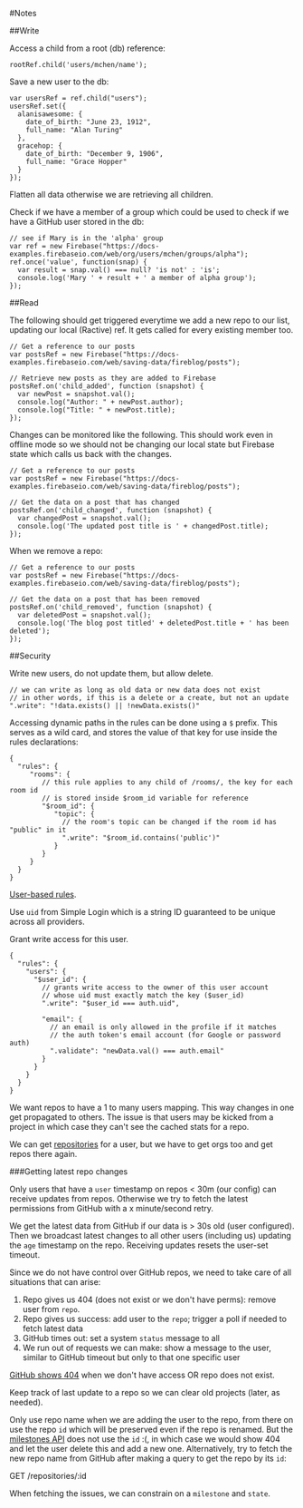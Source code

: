 #Notes

##Write

Access a child from a root (db) reference:

    rootRef.child('users/mchen/name');

Save a new user to the db:

    var usersRef = ref.child("users");
    usersRef.set({
      alanisawesome: {
        date_of_birth: "June 23, 1912",
        full_name: "Alan Turing"
      },
      gracehop: {
        date_of_birth: "December 9, 1906",
        full_name: "Grace Hopper"
      }
    });

Flatten all data otherwise we are retrieving all children.

Check if we have a member of a group which could be used to check if we have a GitHub user stored in the db:

    // see if Mary is in the 'alpha' group
    var ref = new Firebase("https://docs-examples.firebaseio.com/web/org/users/mchen/groups/alpha");
    ref.once('value', function(snap) {
      var result = snap.val() === null? 'is not' : 'is';
      console.log('Mary ' + result + ' a member of alpha group');
    });

##Read

The following should get triggered everytime we add a new repo to our list, updating our local (Ractive) ref. It gets called for every existing member too.

    // Get a reference to our posts
    var postsRef = new Firebase("https://docs-examples.firebaseio.com/web/saving-data/fireblog/posts");

    // Retrieve new posts as they are added to Firebase
    postsRef.on('child_added', function (snapshot) {
      var newPost = snapshot.val();
      console.log("Author: " + newPost.author);
      console.log("Title: " + newPost.title);
    });

Changes can be monitored like the following. This should work even in offline mode so we should not be changing our local state but Firebase state which calls us back with the changes.

    // Get a reference to our posts
    var postsRef = new Firebase("https://docs-examples.firebaseio.com/web/saving-data/fireblog/posts");

    // Get the data on a post that has changed
    postsRef.on('child_changed', function (snapshot) {
      var changedPost = snapshot.val();
      console.log('The updated post title is ' + changedPost.title);
    });

When we remove a repo:

    // Get a reference to our posts
    var postsRef = new Firebase("https://docs-examples.firebaseio.com/web/saving-data/fireblog/posts");

    // Get the data on a post that has been removed
    postsRef.on('child_removed', function (snapshot) {
      var deletedPost = snapshot.val();
      console.log('The blog post titled' + deletedPost.title + ' has been deleted');
    });

##Security

Write new users, do not update them, but allow delete.

    // we can write as long as old data or new data does not exist
    // in other words, if this is a delete or a create, but not an update
    ".write": "!data.exists() || !newData.exists()"

Accessing dynamic paths in the rules can be done using a `$` prefix. This serves as a wild card, and stores the value of that key for use inside the rules declarations:

    {
      "rules": {
         "rooms": {
            // this rule applies to any child of /rooms/, the key for each room id
            // is stored inside $room_id variable for reference
            "$room_id": {
               "topic": {
                 // the room's topic can be changed if the room id has "public" in it
                 ".write": "$room_id.contains('public')"
               }
            }
         }
      }
    }

[User-based rules](https://www.firebase.com/docs/web/guide/user-security.html).

Use `uid` from Simple Login which is a string ID guaranteed to be unique across all providers.

Grant write access for this user.

    {
      "rules": {
        "users": {
          "$user_id": {
            // grants write access to the owner of this user account
            // whose uid must exactly match the key ($user_id)
            ".write": "$user_id === auth.uid",
    
            "email": {
              // an email is only allowed in the profile if it matches
              // the auth token's email account (for Google or password auth)
              ".validate": "newData.val() === auth.email"
            }
          }
        }
      }
    }

We want repos to have a 1 to many users mapping. This way changes in one get propagated to others. The issue is that users may be kicked from a project in which case they can't see the cached stats for a repo.

We can get [repositories](https://developer.github.com/v3/repos/) for a user, but we have to get orgs too and get repos there again.

###Getting latest repo changes

Only users that have a `user` timestamp on repos < 30m (our config) can receive updates from repos. Otherwise we try to fetch the latest permissions from GitHub with a x minute/second retry.

We get the latest data from GitHub if our data is > 30s old (user configured). Then we broadcast latest changes to all other users (including us) updating the `age` timestamp on the repo. Receiving updates resets the user-set timeout.

Since we do not have control over GitHub repos, we need to take care of all situations that can arise:

1. Repo gives us 404 (does not exist or we don't have perms): remove user from `repo`.
1. Repo gives us success: add user to the `repo`; trigger a poll if needed to fetch latest data
1. GitHub times out: set a system `status` message to all
1. We run out of requests we can make: show a message to the user, similar to GitHub timeout but only to that one specific user

[GitHub shows 404](https://developer.github.com/v3/troubleshooting/#why-am-i-getting-a-404-error-on-a-repository-that-exists) when we don't have access OR repo does not exist.

Keep track of last update to a repo so we can clear old projects (later, as needed).

Only use repo name when we are adding the user to the repo, from there on use the repo `id` which will be preserved even if the repo is renamed. But the [milestones API](https://developer.github.com/v3/issues/milestones/) does not use the `id` :(, in which case we would show 404 and let the user delete this and add a new one. Alternatively, try to fetch the new repo name from GitHub after making a query to get the repo by its `id`:

  GET /repositories/:id 

When fetching the issues, we can constrain on a `milestone` and `state`.